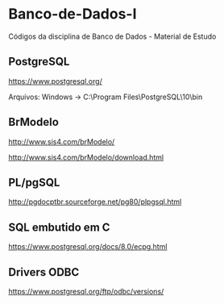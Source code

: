 # Banco-de-Dados-I
Códigos da disciplina de Banco de Dados - Material de Estudo

## PostgreSQL

https://www.postgresql.org/

Arquivos: Windows -> C:\Program Files\PostgreSQL\10\bin

## BrModelo

http://www.sis4.com/brModelo/

http://www.sis4.com/brModelo/download.html

## PL/pgSQL

http://pgdocptbr.sourceforge.net/pg80/plpgsql.html

## SQL embutido em C

https://www.postgresql.org/docs/8.0/ecpg.html

## Drivers ODBC

https://www.postgresql.org/ftp/odbc/versions/

